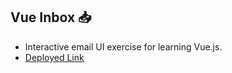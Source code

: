 ## Vue Inbox 📥
* Interactive email UI exercise for learning Vue.js.
* [Deployed Link](https://vue-inbox-bc44f.firebaseapp.com/)
